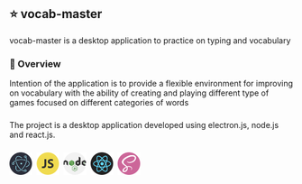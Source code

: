 
## :star: vocab-master
vocab-master is a desktop application to practice on typing and vocabulary

### :eyes: Overview
Intention of the application is to provide a flexible environment for improving on vocabulary with the ability of creating and playing different type of games focused on different categories of words
###
The project is a desktop application developed using electron.js, node.js and react.js.
###
<img src="https://raw.githubusercontent.com/arsendemirci/vocab-master/main/src/assets/images/logo/electron_logo.png" alt="drawing" width="40"/> $~$<img src="https://raw.githubusercontent.com/arsendemirci/vocab-master/main/src/assets/images/logo/js_logo.png" alt="drawing" width="40"/>  $~$<img src="https://raw.githubusercontent.com/arsendemirci/vocab-master/main/src/assets/images/logo/node.js_logo.png" alt="drawing" width="40"/>  $~$<img src="https://raw.githubusercontent.com/arsendemirci/vocab-master/main/src/assets/images/logo/react_logo.png" alt="drawing" width="40"/>  $~$<img src="https://raw.githubusercontent.com/arsendemirci/vocab-master/main/src/assets/images/logo/sass_logo.png" alt="drawing" width="40"/>
